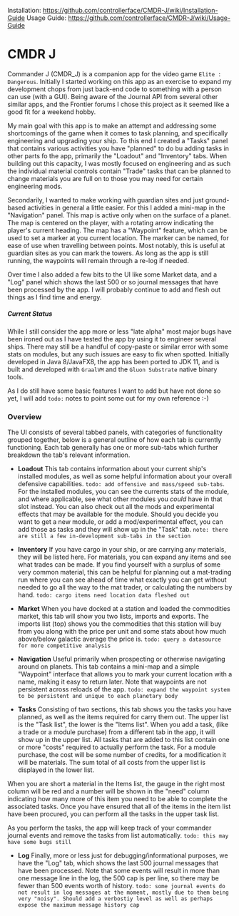 
Installation: https://github.com/controllerface/CMDR-J/wiki/Installation-Guide
Usage Guide: https://github.com/controllerface/CMDR-J/wiki/Usage-Guide

# CMDR J

Commander J (CMDR_J) is a companion app for the video game `Elite : Dangerous`. Initially I started working on this app as an exercise to expand my development chops from just back-end code to something with a person can use (with a GUI). Being aware of the Journal API from several other similar apps, and the Frontier forums I chose this project as it seemed like a good fit for a weekend hobby.

My main goal with this app is to make an attempt and addressing some shortcomings of the game when it comes to task planning, and specifically engineering and upgrading your ship. To this end I created a "Tasks" panel that contains various activities you have "planned" to do bu adding tasks in other parts fo the app, primarily the "Loadout" and "Inventory" tabs. When building out this capacity, I was mostly focused on engineering and as such the individual material controls contain "Trade" tasks that can be planned to change materials you are full on to those you may need for certain engineering mods.  

Secondarily, I wanted to make working with guardian sites and just ground-based activities in general a little easier. For this I added a mini-map in the "Navigation" panel. This map is active only when on the surface of a planet. The map is centered on the player, with a rotating arrow indicating the player's current heading. The map has a "Waypoint" feature, which can be used to set a marker at you current location. The marker can be named, for ease of use when travelling between points. Most notably, this is useful at guardian sites as you can mark the towers. As long as the app is still running, the waypoints will remain through a re-log if needed.

Over time I also added a few bits to the UI like some Market data, and a "Log" panel which shows the last 500 or so journal messages that have been processed by the app. I will probably continue to add and flesh out things as I find time and energy.

##### Current Status

While I still consider the app more or less "late alpha" most major bugs have been ironed out as I have tested the app by using it to engineer several ships. There may still be a handful of copy-paste or similar error with some stats on modules, but any such issues are easy to fix when spotted. Initially developed in Java 8/JavaFX8, the app has been ported to JDK 11, and is built and developed with `GraalVM` and the `Gluon Substrate` native binary tools.

As I do still have some basic features I want to add but have not done so yet, I will add `todo:` notes to point some out for my own reference :-) 


### Overview

The UI consists of several tabbed panels, with categories of functionality grouped together, below is a general outline of how each tab is currently functioning. Each tab generally has one or more sub-tabs which further breakdown the tab's relevant information.

* **Loadout**
This tab contains information about your current ship's installed modules, as well as some helpful information about your overall defensive capabilities. `todo: add offensive and mass/speed sub-tabs`. For the installed modules, you can see the currents stats of the module, and where applicable, see what other modules you _could_ have in that slot instead. You can also check out all the mods and experimental effects that may be available for the module. Should you decide you want to get a new module, or add a mod/experimental effect, you can add those as tasks and they will show up in the "Task" tab. `note: there are still a few in-development sub-tabs in the section`  

* **Inventory**
If you have cargo in your ship, or are carrying any materials, they will be listed here. For materials, you can expand any items and see what trades can be made. If you find yourself with a surplus of some very common material, this can be helpful for planning out a mat-trading run where you can see ahead of time what exactly you can get without needed to go all the way to the mat trader, or calculating the numbers by hand. `todo: cargo items need location data fleshed out` 

* **Market**
When you have docked at a station and loaded the commodities market, this tab will show you two lists, imports and exports. The imports list (top) shows you the commodities that this station will buy from you along with the price per unit and some stats about how much above/below galactic average the price is. `todo: query a datasource for more competitive analysis`  

* **Navigation**
Useful primarily when prospecting or otherwise navigating around on planets. This tab contains a mini-map and a simple "Waypoint" interface that allows you to mark your current location with a name, making it easy to return later. Note that waypoints are not persistent across reloads of the app. `todo: expand the waypoint system to be persistent and unique to each planetary body`

* **Tasks**
Consisting of two sections, this tab shows you the tasks you have planned, as well as the items required for carry them out. The upper list is the "Task list", the lower is the "Items list". When you add a task, (like a trade or a module purchase) from a different tab in the app, it will show up in the upper list. All tasks that are added to this list contain one or more "costs" required to actually perform the task. For a module purchase, the cost will be some number of credits, for a modification it will be materials. The sum total of all costs from the upper list is displayed in the lower list. 

When you are short a material in the Items list, the gauge in the right most column will be red and a number will be shown in the "need" column indicating how many more of this item you need to be able to complete the associated tasks. Once you have ensured that all of the items in the item list have been procured, you can perform all the tasks in the upper task list. 

As you perform the tasks, the app will keep track of your commander journal events and remove the tasks from list automatically. `todo: this may have some bugs still`  

* **Log**
Finally, more or less just for debugging/informational purposes, we have the "Log" tab, which shows the last 500 journal messages that have been processed. Note that some events will result in more than one message line in the log, the 500 cap is per line, so there may be fewer than 500 events worth of history. `todo: some journal events do not result in log messages at the moment, mostly due to them being very "noisy". Should add a verbostiy level as well as perhaps expose the maximum message history cap`   
